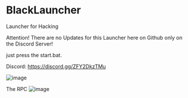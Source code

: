 # BlackLauncher
Launcher for Hacking

Attention! There are no Updates for this Launcher here on Github only 
on the Discord Server! 

just press the start.bat.

Discord:
https://discord.gg/ZFY2DkzTMu


![image](https://user-images.githubusercontent.com/105496143/196001603-645f07b8-a8e5-44b4-a8b2-88f239fbd87e.png)





The RPC
![image](https://user-images.githubusercontent.com/105496143/196001584-b9d4b247-43c9-42ca-a993-f86e29e9f5d2.png)
